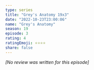 ```yaml
---
type: series
title: "Grey's Anatomy 19x3"
date: "2022-10-23T23:00:06"
name: "Grey's Anatomy"
season: 19
episode: 3
rating: 4
ratingEmoji: ⭐️⭐️⭐️⭐️
share: false
---
```


*[No review was written for this episode]*
